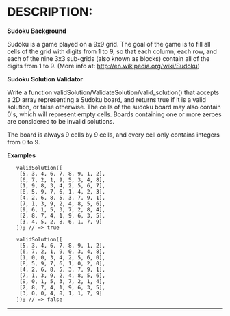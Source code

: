 # DESCRIPTION:
**Sudoku Background**  

Sudoku is a game played on a 9x9 grid. The goal of the game is to fill all cells of the grid with digits from 1 to 9, so that each column, each row, and each of the nine 3x3 sub-grids (also known as blocks) contain all of the digits from 1 to 9.
(More info at: http://en.wikipedia.org/wiki/Sudoku)

**Sudoku Solution Validator**  

Write a function validSolution/ValidateSolution/valid_solution() that accepts a 2D array representing a Sudoku board, and returns true if it is a valid solution, or false otherwise. The cells of the sudoku board may also contain 0's, which will represent empty cells. Boards containing one or more zeroes are considered to be invalid solutions.

The board is always 9 cells by 9 cells, and every cell only contains integers from 0 to 9.

**Examples**  

       validSolution([
        [5, 3, 4, 6, 7, 8, 9, 1, 2],
        [6, 7, 2, 1, 9, 5, 3, 4, 8],
        [1, 9, 8, 3, 4, 2, 5, 6, 7],
        [8, 5, 9, 7, 6, 1, 4, 2, 3],
        [4, 2, 6, 8, 5, 3, 7, 9, 1],
        [7, 1, 3, 9, 2, 4, 8, 5, 6],
        [9, 6, 1, 5, 3, 7, 2, 8, 4],
        [2, 8, 7, 4, 1, 9, 6, 3, 5],
        [3, 4, 5, 2, 8, 6, 1, 7, 9]
       ]); // => true

       validSolution([
        [5, 3, 4, 6, 7, 8, 9, 1, 2], 
        [6, 7, 2, 1, 9, 0, 3, 4, 8],
        [1, 0, 0, 3, 4, 2, 5, 6, 0],
        [8, 5, 9, 7, 6, 1, 0, 2, 0],
        [4, 2, 6, 8, 5, 3, 7, 9, 1],
        [7, 1, 3, 9, 2, 4, 8, 5, 6],
        [9, 0, 1, 5, 3, 7, 2, 1, 4],
        [2, 8, 7, 4, 1, 9, 6, 3, 5],
        [3, 0, 0, 4, 8, 1, 1, 7, 9]
       ]); // => false  

-----